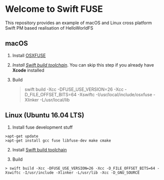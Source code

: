 # Welcome to Swift FUSE
This repository provides an example of macOS and Linux cross platform Swift PM based realisation of HelloWorldFS

## macOS

1. Install [OSXFUSE](https://osxfuse.github.io)

2. _Install [Swift build toolchain](https://swift.org/download/)_. You can skip this step if you already have **Xcode** installed

3. Build

	>swift build -Xcc -DFUSE_USE_VERSION=26 -Xcc -D_FILE_OFFSET_BITS=64 -Xswiftc -I/usr/local/include/osxfuse -Xlinker -L/usr/local/lib

## Linux (Ubuntu 16.04 LTS)

  1. Install fuse development stuff

  	>apt-get update  
  	>apt-get install gcc fuse libfuse-dev make cmake  

  2. Install [Swift build toolchain](https://swift.org/download/)

  3. Build

    > swift build -Xcc -DFUSE_USE_VERSION=26 -Xcc -D_FILE_OFFSET_BITS=64 -Xswiftc -I/usr/include -Xlinker -L/usr/lib -Xcc -D_GNU_SOURCE
